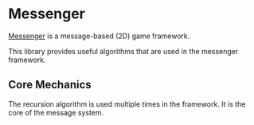 # Messenger

[Messenger](https://github.com/linsyking/Messenger) is a message-based (2D) game framework.

This library provides useful algorithms that are used in the messenger framework.

## Core Mechanics

The recursion algorithm is used multiple times in the framework. It is the core of the message system.

